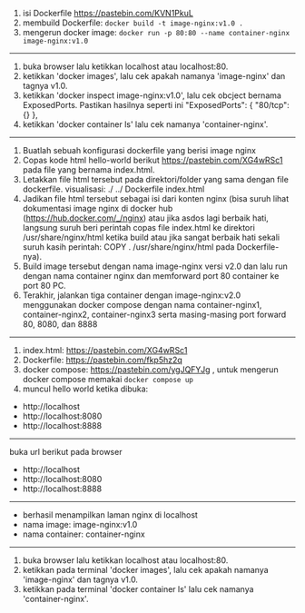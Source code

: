 1. isi Dockerfile https://pastebin.com/KVN1PkuL
2. membuild Dockerfile: `docker build -t image-nginx:v1.0 .`
3. mengerun docker image: `docker run -p 80:80 --name container-nginx image-nginx:v1.0`

---

1. buka browser lalu ketikkan localhost atau localhost:80.
2. ketikkan 'docker images', lalu cek apakah namanya 'image-nginx' dan tagnya v1.0.
3. ketikkan 'docker inspect image-nginx:v1.0', lalu cek obcject bernama ExposedPorts. Pastikan hasilnya seperti ini
   "ExposedPorts": {
   "80/tcp": {}
   },
4. ketikkan 'docker container ls' lalu cek namanya 'container-nginx'.

---

1. Buatlah sebuah konfigurasi dockerfile yang berisi image nginx
2. Copas kode html hello-world berikut https://pastebin.com/XG4wRSc1 pada file yang bernama index.html.
3. Letakkan file html tersebut pada direktori/folder yang sama dengan file dockerfile.
   visualisasi:
   ./
   ../
   Dockerfile
   index.html
4. Jadikan file html tersebut sebagai isi dari konten nginx (bisa suruh lihat dokumentasi image nginx di docker hub (https://hub.docker.com/_/nginx) atau jika asdos lagi berbaik hati, langsung suruh beri perintah copas file index.html ke direktori /usr/share/nginx/html ketika build atau jika sangat berbaik hati sekali suruh kasih perintah: COPY . /usr/share/nginx/html pada Dockerfile-nya).
5. Build image tersebut dengan nama image-nginx versi v2.0 dan lalu run dengan nama container nginx dan memforward port 80 container ke port 80 PC.
6. Terakhir, jalankan tiga container dengan image-nginx:v2.0 menggunakan docker compose dengan nama container-nginx1, container-nginx2, container-nginx3 serta masing-masing port forward 80, 8080, dan 8888

---

1. index.html: https://pastebin.com/XG4wRSc1
2. Dockerfile: https://pastebin.com/fkp5hz2q
3. docker compose: https://pastebin.com/ygJQFYJg , untuk mengerun docker compose memakai `docker compose up`
4. muncul hello world ketika dibuka:

- http://localhost
- http://localhost:8080
- http://localhost:8888

---

buka url berikut pada browser

- http://localhost
- http://localhost:8080
- http://localhost:8888

---

- berhasil menampilkan laman nginx di localhost
- nama image: image-nginx:v1.0
- nama container: container-nginx

---

1. buka browser lalu ketikkan localhost atau localhost:80.
2. ketikkan pada terminal 'docker images', lalu cek apakah namanya 'image-nginx' dan tagnya v1.0.
3. ketikkan pada terminal 'docker container ls' lalu cek namanya 'container-nginx'.
